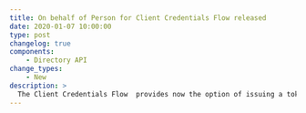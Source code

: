 ```yaml
---
title: On behalf of Person for Client Credentials Flow released
date: 2020-01-07 10:00:00
type: post
changelog: true
components:
    - Directory API
change_types:
    - New
description: >
  The Client Credentials Flow  provides now the option of issuing a token for an organisation, which also references a person and specifies their roles in the context of this organisation in the JWT. [Read more](/guide/oauth/client-credentials.html#on-behalf-of-person)
---
```

